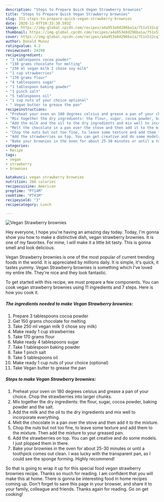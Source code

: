 ```yaml
---
description: "Steps to Prepare Quick Vegan Strawberry brownies"
title: "Steps to Prepare Quick Vegan Strawberry brownies"
slug: 331-steps-to-prepare-quick-vegan-strawberry-brownies
date: 2020-11-07T10:33:30.593Z
image: https://img-global.cpcdn.com/recipes/a4a953e8d296ba1a/751x532cq70/vegan-strawberry-brownies-recipe-main-photo.jpg
thumbnail: https://img-global.cpcdn.com/recipes/a4a953e8d296ba1a/751x532cq70/vegan-strawberry-brownies-recipe-main-photo.jpg
cover: https://img-global.cpcdn.com/recipes/a4a953e8d296ba1a/751x532cq70/vegan-strawberry-brownies-recipe-main-photo.jpg
author: Donald Munoz
ratingvalue: 4.2
reviewcount: 24298
recipeingredient:
- "3 tablespoons cocoa powder"
- "150 grams chocolate for melting"
- "250 ml vegan milk I chose soy milk"
- "1 cup strawberries"
- "170 grams flour"
- "4 tablespoons sugar"
- "1 tablespoon baking powder"
- "1 pinch salt"
- "5 tablespoons oil"
- "1 cup nuts of your choice optional"
- " Vegan butter to grease the pan"
recipeinstructions:
- "Preheat your oven on 180 degrees celsius and grease a pan of your choice. Chop the strawberries into larger chunks."
- "Mix together the dry ingredients: the flour, sugar, cocoa powder, baking powder and the salt."
- "Add the milk and the oil to the dry ingredients and mix well to incorporate everything."
- "Melt the chocolate in a pan over the stove and then add it to the mixture."
- "Chop the nuts but not too fine, to leave some texture and add them to the mixture. Then add the mixture to your greased pan."
- "Add the strawberries on top. You can get creative and do some models. I just plopped them in there."
- "Bake your brownies in the oven for about 25-30 minutes or until a toothpick comes out clean. I was lucky with the transparent pan, as I could see the sponge forming. Highly recommend!"
categories:
- Recipe
tags:
- vegan
- strawberry
- brownies

katakunci: vegan strawberry brownies 
nutrition: 268 calories
recipecuisine: American
preptime: "PT14M"
cooktime: "PT41M"
recipeyield: "3"
recipecategory: Lunch

---
```



![Vegan Strawberry brownies](https://img-global.cpcdn.com/recipes/a4a953e8d296ba1a/751x532cq70/vegan-strawberry-brownies-recipe-main-photo.jpg)

Hey everyone, I hope you're having an amazing day today. Today, I'm gonna show you how to make a distinctive dish, vegan strawberry brownies. It is one of my favorites. For mine, I will make it a little bit tasty. This is gonna smell and look delicious.

Vegan Strawberry brownies is one of the most popular of current trending foods in the world. It is appreciated by millions daily. It is simple, it's quick, it tastes yummy. Vegan Strawberry brownies is something which I've loved my entire life. They're nice and they look fantastic.




To get started with this recipe, we must prepare a few components. You can cook vegan strawberry brownies using 11 ingredients and 7 steps. Here is how you cook it.

<!--inarticleads1-->

##### The ingredients needed to make Vegan Strawberry brownies:

1. Prepare 3 tablespoons cocoa powder
1. Get 150 grams chocolate for melting
1. Take 250 ml vegan milk (I chose soy milk)
1. Make ready 1 cup strawberries
1. Take 170 grams flour
1. Make ready 4 tablespoons sugar
1. Take 1 tablespoon baking powder
1. Take 1 pinch salt
1. Take 5 tablespoons oil
1. Make ready 1 cup nuts of your choice (optional)
1. Take  Vegan butter to grease the pan




<!--inarticleads2-->

##### Steps to make Vegan Strawberry brownies:

1. Preheat your oven on 180 degrees celsius and grease a pan of your choice. Chop the strawberries into larger chunks.
1. Mix together the dry ingredients: the flour, sugar, cocoa powder, baking powder and the salt.
1. Add the milk and the oil to the dry ingredients and mix well to incorporate everything.
1. Melt the chocolate in a pan over the stove and then add it to the mixture.
1. Chop the nuts but not too fine, to leave some texture and add them to the mixture. Then add the mixture to your greased pan.
1. Add the strawberries on top. You can get creative and do some models. I just plopped them in there.
1. Bake your brownies in the oven for about 25-30 minutes or until a toothpick comes out clean. I was lucky with the transparent pan, as I could see the sponge forming. Highly recommend!




So that is going to wrap it up for this special food vegan strawberry brownies recipe. Thanks so much for reading. I am confident that you will make this at home. There is gonna be interesting food in home recipes coming up. Don't forget to save this page in your browser, and share it to your family, colleague and friends. Thanks again for reading. Go on get cooking!
